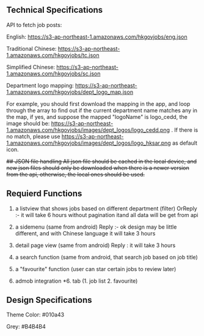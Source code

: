 ## Technical Specifications

API to fetch job posts:

English: https://s3-ap-northeast-1.amazonaws.com/hkgovjobs/eng.json

Traditional Chinese: https://s3-ap-northeast-1.amazonaws.com/hkgovjobs/tc.json

Simplified Chinese: https://s3-ap-northeast-1.amazonaws.com/hkgovjobs/sc.json

Department logo mapping: https://s3-ap-northeast-1.amazonaws.com/hkgovjobs/dept_logo_map.json

For example, you should first download the mapping in the app, and loop through the array to find out if the current department name matches any in the map, if yes, and suppose the mapped "logoName" is logo_cedd, the image should be: https://s3-ap-northeast-1.amazonaws.com/hkgovjobs/images/dept_logos/logo_cedd.png . If there is no match, please use https://s3-ap-northeast-1.amazonaws.com/hkgovjobs/images/dept_logos/logo_hksar.png as default icon.

~~## JSON file handling
All json file should be cached in the local device, and new json files should only be downloaded when there is a newer version from the api, otherwise, the local ones should be used.~~

## Requierd Functions
1. a listview that shows jobs based on different department (filter)
OrReply :- it will take 6 hours without pagination itand all data will be get from api

2. a sidemenu (same from android)
Reply :- ok design may be little different, and with Chinese language it will take 3 hours

3. detail page view (same from android)
Reply : it will take 3 hours

4. a search function (same from android, that search job based on job title)

5. a "favourite" function (user can star certain jobs to review later)

6. admob integration
*6. tab (1. job list 2. favourite)

## Design Specifications

Theme Color: #010a43

Grey: #B4B4B4
